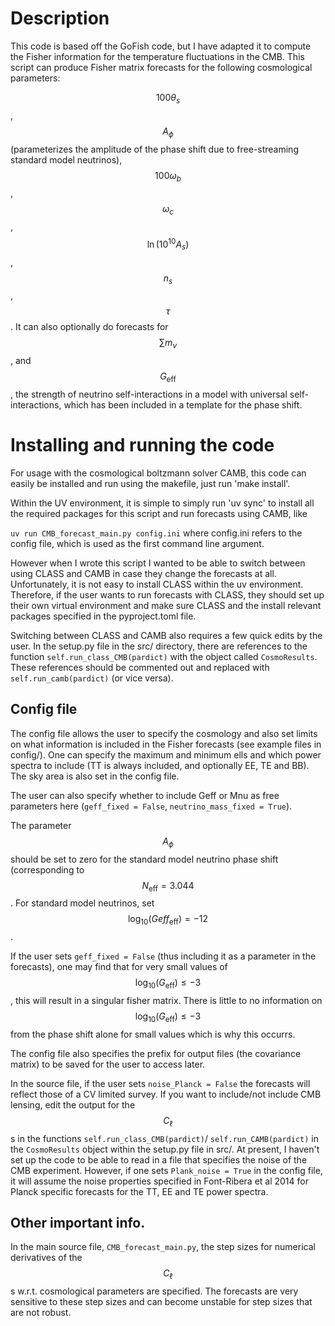 # Description 

This code is based off the GoFish code, but I have adapted it to compute the Fisher information for the temperature fluctuations in the CMB. This script can produce Fisher matrix forecasts for the following cosmological parameters:

$$100\theta_s$$, $$A_{\phi}$$ (parameterizes the amplitude of the phase shift due to free-streaming standard model neutrinos), $$100\omega_b$$, $$\omega_{c}$$, $$\ln{(10^{10} A_s)}$$, $$n_s$$, $$\tau$$. It can also optionally do forecasts for $$\sum m_{\nu}$$, and $$G_{\mathrm{eff}}$$, the strength of neutrino self-interactions in a model with universal self-interactions, which has been included in a template for the phase shift. 

# Installing and running the code 

For usage with the cosmological boltzmann solver CAMB, this code can easily be installed and run using the makefile, just run 'make install'. 

Within the UV environment, it is simple to simply run 'uv sync' to install all the required packages for this script and run forecasts using CAMB, like

```uv run CMB_forecast_main.py config.ini``` where config.ini refers to the config file, which is used as the first command line argument. 

However when I wrote this script I wanted to be able to switch between using CLASS and CAMB in case they change the forecasts at all. Unfortunately, it is not easy to install CLASS within the uv environment. Therefore, if the user wants to run forecasts with CLASS, they should set up their own virtual environment and make sure CLASS and the install relevant packages specified in the pyproject.toml file. 

Switching between CLASS and CAMB also requires a few quick edits by the user. In the setup.py file in the src/ directory, there are references to the function ```self.run_class_CMB(pardict)``` with the object called ```CosmoResults```. These references should be commented out and replaced with  ```self.run_camb(pardict)``` (or vice versa). 


## Config file 

The config file allows the user to specify the cosmology and also set limits on what information is included in the Fisher forecasts (see example files in config/). One can specify the maximum and minimum ells and which power spectra to include (TT is always included, and optionally EE, TE and BB). The sky area is also set in the config file. 

The user can also specify whether to include Geff or Mnu as free parameters here (```geff_fixed = False```, ```neutrino_mass_fixed = True```). 

The parameter $$A_{\phi}$$ should be set to zero for the standard model neutrino phase shift (corresponding to $$N_{\mathrm{eff}} = 3.044$$. For standard model neutrinos, set $$\log_{10}{(Geff_{\mathrm{eff}})} = -12$$. 

If the user sets ```geff_fixed = False``` (thus including it as a parameter in the forecasts), one may find that for very small values of $$\log_{10}{(G_{\mathrm{eff}})} \leq -3$$, this will result in a singular fisher matrix. There is little to no information on $$\log_{10}{(G_{\mathrm{eff}})} \leq -3$$ from the phase shift alone for small values which is why this occurrs. 

The config file also specifies the prefix for output files (the covariance matrix) to be saved for the user to access later. 

In the source file, if the user sets ```noise_Planck = False``` the forecasts will reflect those of a CV limited survey. If you want to include/not include CMB lensing, edit the output for the $$ C_{\ell} $$ s in the functions ```self.run_class_CMB(pardict)```/ ```self.run_CAMB(pardict)``` in the ```CosmoResults``` object within the setup.py file in src/. At present, I haven't set up the code to be able to read in a file that specifies the noise of the CMB experiment. However, if one sets ```Plank_noise = True``` in the config file, it will assume the noise properties specified in Font-Ribera et al 2014 for Planck specific forecasts for the TT, EE and TE power spectra. 

## Other important info.

In the main source file, ```CMB_forecast_main.py```, the step sizes for numerical derivatives of the $$ C_{\ell} $$ s w.r.t. cosmological parameters are specified. The forecasts are very sensitive to these step sizes and can become unstable for step sizes that are not robust.


